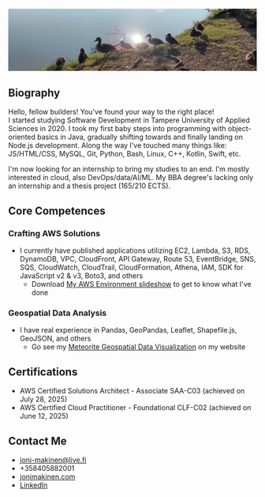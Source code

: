 ![](common-ducks.jpeg?raw=true)

## Biography
Hello, fellow builders! You've found your way to the right place!  
I started studying Software Development in Tampere University of Applied Sciences in 2020. I took my first baby steps into programming with object-oriented basics in Java, gradually shifting towards and finally landing on Node.js development. Along the way I've touched many things like: JS/HTML/CSS, MySQL, Git, Python, Bash, Linux, C++, Kotlin, Swift, etc.

I'm now looking for an internship to bring my studies to an end. I'm mostly interested in cloud, also DevOps/data/AI/ML. My BBA degree's lacking only an internship and a thesis project (165/210 ECTS).

## Core Competences
### Crafting AWS Solutions
- I currently have published applications utilizing EC2, Lambda, S3, RDS, DynamoDB, VPC, CloudFront, API Gateway, Route 53, EventBridge, SNS, SQS, CloudWatch, CloudTrail, CloudFormation, Athena, IAM, SDK for JavaScript v2 & v3, Boto3, and others
  - Download [My AWS Environment slideshow](https://my-aws-environment.s3.eu-north-1.amazonaws.com/my-aws-environment.pptx) to get to know what I've done
### Geospatial Data Analysis
- I have real experience in Pandas, GeoPandas, Leaflet, Shapefile.js, GeoJSON, and others
  - Go see my [Meteorite Geospatial Data Visualization](https://www.jonimakinen.com/mywork/meteorites-en.html) on my website

## Certifications
- AWS Certified Solutions Architect - Associate SAA-C03 (achieved on July 28, 2025)
- AWS Certified Cloud Practitioner - Foundational CLF-C02 (achieved on June 12, 2025)

## Contact Me
- joni-makinen@live.fi
- +358405882001
- [jonimakinen.com](https://jonimakinen.com)
- [LinkedIn](https://www.linkedin.com/in/joni-daniel-makinen/)
